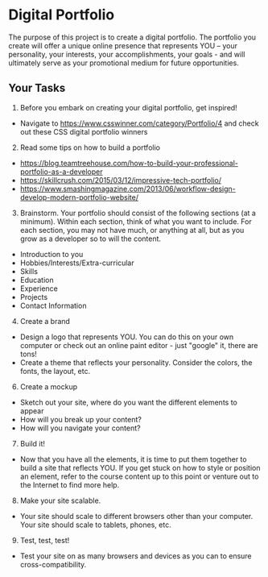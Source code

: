 # Digital Portfolio

The purpose of this project is to create a digital portfolio.  The portfolio you create will offer a unique online presence that represents YOU – your personality, your interests, your accomplishments, your goals  - and will ultimately serve as your promotional medium for future opportunities. 

## Your Tasks

1.  Before you embark on creating your digital portfolio, get inspired!

- Navigate to https://www.csswinner.com/category/Portfolio/4  and check out these CSS digital portfolio winners

2.  Read some tips on how to build a portfolio

- https://blog.teamtreehouse.com/how-to-build-your-professional-portfolio-as-a-developer
- https://skillcrush.com/2015/03/12/impressive-tech-portfolio/
- https://www.smashingmagazine.com/2013/06/workflow-design-develop-modern-portfolio-website/

3. Brainstorm. Your portfolio should consist of the following sections (at a minimum).  Within each section, think of what you want to include.  For each section, you may not have much, or anything at all, but as you grow as a developer so to will the content.  

- Introduction to you
- Hobbies/Interests/Extra-curricular
- Skills
- Education
- Experience 
- Projects
- Contact Information

4. Create a brand

- Design a logo that represents YOU.  You can do this on your own computer or check out an online paint editor - just "google" it, there are tons!
- Create a theme that reflects your personality.  Consider the colors, the fonts, the layout, etc.   

6. Create a mockup

- Sketch out your site, where do you want the different elements to appear
- How will you break up your content?
- How will you navigate your content?

7. Build it!

- Now that you have all the elements, it is time to put them together to build a site that reflects YOU.  If you get stuck on how to style or position an element, refer to the course content up to this point or venture out to the Internet to find more help.  

8. Make your site scalable.

- Your site should scale to different browsers other than your computer.  Your site should scale to tablets, phones, etc. 

9. Test, test, test!  

- Test your site on as many browsers and devices as you can to ensure cross-compatibility.  
